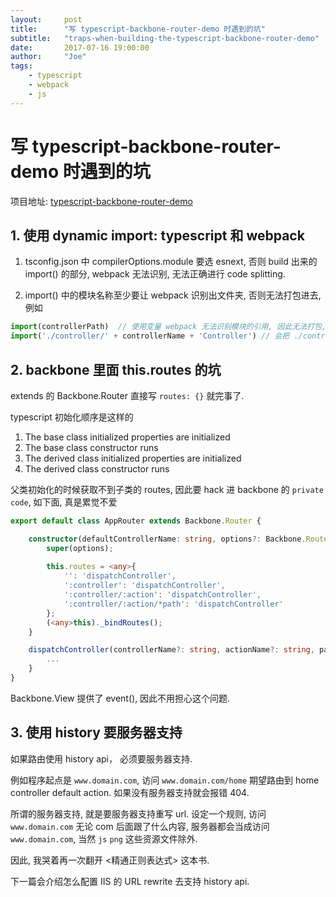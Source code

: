 ```yaml
---
layout:     post
title:      "写 typescript-backbone-router-demo 时遇到的坑"
subtitle:   "traps-when-building-the-typescript-backbone-router-demo"
date:       2017-07-16 19:00:00
author:     "Joe"
tags:
    - typescript
    - webpack
    - js
---
```


# 写 typescript-backbone-router-demo 时遇到的坑

项目地址: [typescript-backbone-router-demo](https://github.com/joexzh/typescript-backbone-router-demo)

## 1. 使用 dynamic import: typescript 和 webpack

1. tsconfig.json 中 compilerOptions.module 要选 esnext, 否则 build 出来的 import() 的部分, webpack 无法识别, 无法正确进行 code splitting.

2. import() 中的模块名称至少要让 webpack 识别出文件夹, 否则无法打包进去, 例如

```typescript
import(controllerPath)  // 使用变量 webpack 无法识别模块的引用, 因此无法打包, 加载时就会报错
import('./controller/' + controllerName + 'Controller') // 会把 ./controller 内所有模块打包并 code splitting
```

## 2. backbone 里面 this.routes 的坑

extends 的 Backbone.Router 直接写 `routes: {}` 就完事了.

typescript 初始化顺序是这样的

1. The base class initialized properties are initialized
2. The base class constructor runs
3. The derived class initialized properties are initialized
4. The derived class constructor runs

父类初始化的时候获取不到子类的 routes, 因此要 hack 进 backbone 的 `private code`, 如下面, 真是累觉不爱

```typescript
export default class AppRouter extends Backbone.Router {

    constructor(defaultControllerName: string, options?: Backbone.RouterOptions) {
        super(options);
        
        this.routes = <any>{
            '': 'dispatchController',
            ':controller': 'dispatchController',
            ':controller/:action': 'dispatchController',
            ':controller/:action/*path': 'dispatchController'
        };
        (<any>this)._bindRoutes();
    }

    dispatchController(controllerName?: string, actionName?: string, params?: string) {
        ...
    }
}
```

Backbone.View 提供了 event(), 因此不用担心这个问题.

## 3. 使用 history 要服务器支持

如果路由使用 history api， 必须要服务器支持.

例如程序起点是 `www.domain.com`, 访问 `www.domain.com/home` 期望路由到 home controller default action. 如果没有服务器支持就会报错 404.

所谓的服务器支持, 就是要服务器支持重写 url. 设定一个规则, 访问 `www.domain.com` 无论 com 后面跟了什么内容, 服务器都会当成访问 `www.domain.com`, 当然 `js` `png` 这些资源文件除外.

因此, 我哭着再一次翻开 <精通正则表达式> 这本书.

下一篇会介绍怎么配置 IIS 的 URL rewrite 去支持 history api.